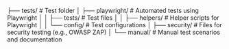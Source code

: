 ├── tests/                       # Test folder
│   ├── playwright/              # Automated tests using Playwright
│   │   ├── tests/               # Test files
│   │   ├── helpers/             # Helper scripts for Playwright
│   │   └── config/              # Test configurations
│   ├── security/                # Files for security testing (e.g., OWASP ZAP)
│   └── manual/                  # Manual test scenarios and documentation
